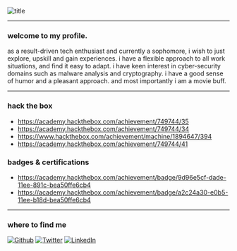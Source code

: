 
![title](https://github.com/pratiyk/pratiyk/assets/38837970/440cde9e-c655-4ed0-a158-9f458312c3f8)
*****
### welcome to my profile. 
as a result-driven tech enthusiast and currently a sophomore, i wish to just explore, upskill and gain experiences. i have a
flexible approach to all work situations, and find it easy to adapt. i have keen interest in cyber-security domains such as
malware analysis and cryptography. i have a good sense of humor and a pleasant approach. and most importantly i am a
movie buff.<br>

*****
### hack the box
- https://academy.hackthebox.com/achievement/749744/35
- https://academy.hackthebox.com/achievement/749744/34
- https://www.hackthebox.com/achievement/machine/1894647/394
- https://academy.hackthebox.com/achievement/749744/41


### badges & certifications
- https://academy.hackthebox.com/achievement/badge/9d96e5cf-dade-11ee-891c-bea50ffe6cb4
- https://academy.hackthebox.com/achievement/badge/a2c24a30-e0b5-11ee-b18d-bea50ffe6cb4

*****
### where to find me
<p><a href="https://github.com/pratiyk" target="_blank"><img alt="Github" src="https://img.shields.io/badge/GitHub-%2312100E.svg?&style=for-the-badge&logo=Github&logoColor=white" /></a> <a href="https://twitter.com/pratiyk" target="_blank"><img alt="Twitter" src="https://img.shields.io/badge/twitter-%231DA1F2.svg?&style=for-the-badge&logo=twitter&logoColor=white" /></a> <a href="https://www.linkedin.com/in/pratiyk" target="_blank"><img alt="LinkedIn" src="https://img.shields.io/badge/linkedin-%230077B5.svg?&style=for-the-badge&logo=linkedin&logoColor=white" /></a> 
</p>
